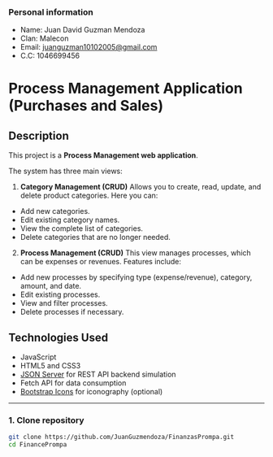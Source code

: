 ### Personal information
- Name: Juan David Guzman Mendoza
- Clan: Malecon
- Email: juanguzman10102005@gmail.com
- C.C: 1046699456
  
# Process Management Application (Purchases and Sales)

## Description

This project is a **Process Management web application**.

The system has three main views:

1. **Category Management (CRUD)**
Allows you to create, read, update, and delete product categories. Here you can:
- Add new categories.
- Edit existing category names.
- View the complete list of categories.
- Delete categories that are no longer needed.

2. **Process Management (CRUD)**
This view manages processes, which can be expenses or revenues. Features include:
- Add new processes by specifying type (expense/revenue), category, amount, and date.
- Edit existing processes.
- View and filter processes.
- Delete processes if necessary.

## Technologies Used

- JavaScript
- HTML5 and CSS3
- [JSON Server](https://github.com/typicode/json-server) for REST API backend simulation
- Fetch API for data consumption
- [Bootstrap Icons](https://icons.getbootstrap.com/) for iconography (optional)

---

### 1. Clone repository

```bash
git clone https://github.com/JuanGuzmendoza/FinanzasPrompa.git
cd FinancePrompa




